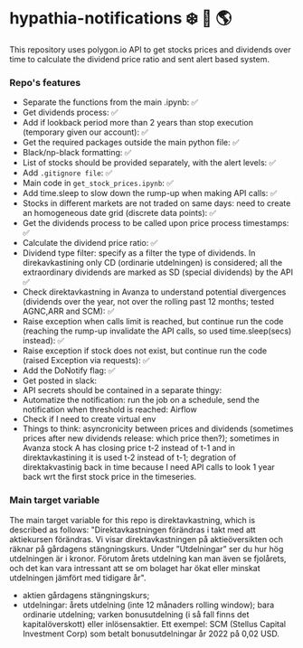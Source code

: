 # hypathia-notifications :snowflake: :rainbow: :earth_americas:

This repository uses polygon.io API to get stocks prices and dividends over time to
calculate the dividend price ratio and sent alert based system.

### Repo's features
* Separate the functions from the main .ipynb: :white_check_mark:
* Get dividends process: :white_check_mark:
* Add if lookback period more than 2 years than stop execution (temporary given our account): :white_check_mark:
* Get the required packages outside the main python file:  :white_check_mark:
* Black/np-black formatting:  :white_check_mark:
* List of stocks should be provided separately, with the alert levels:  :white_check_mark:
* Add `.gitignore file`: :white_check_mark:
* Main code in `get_stock_prices.ipynb`: :white_check_mark:
* Add time.sleep to slow down the rump-up when making API calls: :white_check_mark:
* Stocks in different markets are not traded on same days: need to create an homogeneous date grid (discrete data points):  :white_check_mark:
* Get the dividends process to be called upon price process timestamps: :white_check_mark:
* Calculate the dividend price ratio: :white_check_mark:
* Dividend type filter: specify as a filter the type of dividends. In direkavkastining only CD (ordinarie utdelningen) is considered; all the extraordinary dividends are marked as SD (special dividends) by the API :white_check_mark:
* Check direktavkastning in Avanza to understand potential divergences (dividends over the year, not over the rolling past 12 months; tested AGNC,ARR and SCM): :white_check_mark:
* Raise exception when calls limit is reached, but continue run the code (reaching the rump-up invalidate the API calls, so used time.sleep(secs) instead): :white_check_mark: 
* Raise exception if stock does not exist, but continue run the code (raised Exception via requests):  :white_check_mark: 
* Add the DoNotify flag: :white_check_mark: 
* Get posted in slack:
* API secrets should be contained in a separate thingy:
* Automatize the notification: run the job on a schedule, send the notification when threshold is reached: Airflow
* Check if I need to create virtual env 
* Things to think: asyncronicity between prices and dividends (sometimes prices after new dividends release: which price then?);
sometimes in Avanza stock A has closing price t-2 instead of t-1 and in direktavkastining it is used t-2 instead of t-1;
degration of direktakvastinig back in time because I need API calls to look 1 year back wrt the first stock price in the timeseries.

### Main target variable
The main target variable for this repo is direktavkastning, which is described as follows:
"Direktavkastningen förändras i takt med att aktiekursen förändras. Vi visar direktavkastningen på aktieöversikten och räknar på gårdagens stängningskurs. Under ”Utdelningar” ser du hur hög utdelningen är i kronor. Förutom årets utdelning kan man även se fjolårets, och det kan vara intressant att se om bolaget har ökat eller minskat utdelningen jämfört med tidigare år".

* aktien gårdagens stängningskurs;
* utdelningar: årets utdelning (inte 12 månaders rolling window); bara ordinarie utdelning; varken bonusutdelning (i så fall finns det kapitalöverskott) eller inlösensaktier. Ett exempel: SCM (Stellus Capital Investment Corp) som betalt bonusutdelningar år 2022 på 0,02 USD.   

